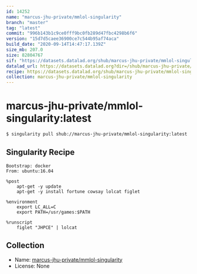 ```yaml
---
id: 14252
name: "marcus-jhu-private/mmlol-singularity"
branch: "master"
tag: "latest"
commit: "996b143b1c9ce0fff9bc0fb289d47fbc4298b6f6"
version: "15d7d5caee36900ce7c544b95af74aca"
build_date: "2020-09-14T14:47:17.139Z"
size_mb: 207.0
size: 82804767
sif: "https://datasets.datalad.org/shub/marcus-jhu-private/mmlol-singularity/latest/2020-09-14-996b143b-15d7d5ca/15d7d5caee36900ce7c544b95af74aca.sif"
datalad_url: https://datasets.datalad.org?dir=/shub/marcus-jhu-private/mmlol-singularity/latest/2020-09-14-996b143b-15d7d5ca/
recipe: https://datasets.datalad.org/shub/marcus-jhu-private/mmlol-singularity/latest/2020-09-14-996b143b-15d7d5ca/Singularity
collection: marcus-jhu-private/mmlol-singularity
---
```


# marcus-jhu-private/mmlol-singularity:latest

```bash
$ singularity pull shub://marcus-jhu-private/mmlol-singularity:latest
```

## Singularity Recipe

```singularity
Bootstrap: docker
From: ubuntu:16.04

%post
    apt-get -y update
    apt-get -y install fortune cowsay lolcat figlet

%environment
    export LC_ALL=C
    export PATH=/usr/games:$PATH

%runscript
    figlet "JHPCE" | lolcat
```

## Collection

 - Name: [marcus-jhu-private/mmlol-singularity](https://github.com/marcus-jhu-private/mmlol-singularity)
 - License: None

